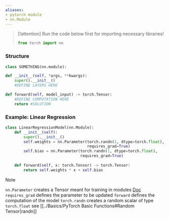 ```yaml
---
aliases:
- pytorch module
- nn.Module
---
```

>[!attention]
>Run the code below first for importing necessary libraries!
>```python
>from torch import nn
>```


### Structure
```python
class SOMETHING(nn.module):

def __init__(self, *args, **kwargs):
	super().__init__()
	#DEFINE LAYERS HERE

def forward(self, model_input) -> torch.Tensor:
	#DEFINE COMPUTATION HERE
	return #SOLUTION
```

### Example: Linear Regression
```python
class LinearRegressionModel(nn.Module): 
    def __init__(self):
        super().__init__() 
        self.weights = nn.Parameter(torch.randn(1, dtype=torch.float), 
                                    requires_grad=True) 
        self.bias = nn.Parameter(torch.randn(1, dtype=torch.float), 
                                 requires_grad=True) 
                                
    def forward(self, x: torch.Tensor) -> torch.Tensor: 
        return self.weights * x + self.bias 
```
>[!note]
>`nn.Parameter` creates a Tensor meant for training in modules [Doc](https://pytorch.org/docs/stable/generated/torch.nn.parameter.Parameter.html)
>`requires_grad` defines the parameter to be updated
> `forward` defines the computation of the model
> `torch.randn` creates a random scalar of type `torch.float` see [[../Basics/PyTorch Basic Functions#Random Tensor|randn]]